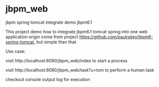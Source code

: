 # jbpm_web
jbpm spring tomcat integrate demo jbpm6.1

This project demo how to integrate jbpm6.1 tomcat spring into one web application
origin come from project https://github.com/paulrajjey/jbpm6-spring-tomcat, but simple than that.


Use case:

 visit  http://localhost:8080/jbpm_web/index  to start a process
 
 visit  http://localhost:8080/jbpm_web/task?u=tom  to perform a human task
 
 
 checkout console output log for execution
